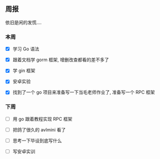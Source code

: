 ## 周报

依旧是闲的发慌....

### 本周

- [x] 学习 Go 语法
  
- [x] 跟着文档学 gorm 框架, 增删改查都看的差不多了
  
- [x] 学 gin 框架
  
- [x] 安卓实验
  
- [x] 找到了一个 go 项目来准备写一下当毛老师作业了, 准备写一个 RPC 框架
  

### 下周

- [ ] 用 go 跟着教程实现 RPC 框架
  
- [ ] 把鸽了很久的 avlmini 看了
  
- [ ] 思考一下毕设到底写什么
  
- [ ] 写安卓实训

